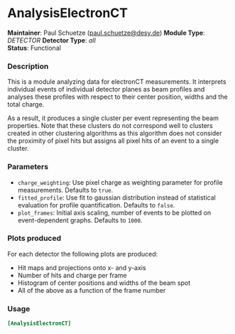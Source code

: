 # AnalysisElectronCT
**Maintainer**: Paul Schuetze (paul.schuetze@desy.de)
**Module Type**: *DETECTOR* **Detector Type**: *all*  
**Status**: Functional

### Description
This is a module analyzing data for electronCT measurements. It interprets individual events of individual detector planes as beam profiles and analyses these profiles with respect to their center position, widths and the total charge.

As a result, it produces a single cluster per event representing the beam properties. Note that these clusters do not correspond well to clusters created in other clustering algorithms as this algorithm does not consider the proximity of pixel hits but assigns all pixel hits of an event to a single cluster.

### Parameters
* `charge_weighting`: Use pixel charge as weighting parameter for profile measurements. Defaults to `true`.
* `fitted_profile`: Use fit to gaussian distribution instead of statistical evaluation for profile quantification. Defaults to `false`.
* `plot_frames`: Initial axis scaling, number of events to be plotted on event-dependent graphs. Defaults to `1000`.

### Plots produced
For each detector the following plots are produced:

* Hit maps and projections onto x- and y-axis
* Number of hits and charge per frame
* Histogram of center positions and widths of the beam spot
* All of the above as a function of the frame number

### Usage
```toml
[AnalysisElectronCT]

```
